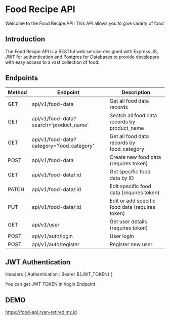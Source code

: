 # Food Recipe API

Welcome to the Food Recipe API! This API allows you to give variety of food

## Introduction

The Food Recipe API is a RESTful web service designed with Express JS, JWT for authentication and Postgres for Databases to provide developers with easy access to a vast collection of food.

## Endpoints

| Method | Endpoint                                                | Description                                                      |
|--------|---------------------------------------------------------|------------------------------------------------------------------|
| GET    | api/v1/food-data                                        | Get all food data records                                        |
| GET    | api/v1/food-data?search='product_name'                  | Seatch all food data records by product_name                     |
| GET    | api/v1/food-data?category='food_category'               | Get all food data records by food_category                       |
| POST   | api/v1/food-data                                        | Create new food data (requires token)                            |
| GET    | api/v1/food-data/:id                                    | Get specific food data by ID                                     |
| PATCH  | api/v1/food-data/:id                                    | Edit specific food data (requires token)                         |
| PUT    | api/v1/food-data/:id                                    | Edit or add specific food data (requires token)                  |
| GET    | api/v1/user                                             | Get user details (requires token)                                |
| POST   | api/v1/auth/login                                       | User login                                                       |
| POST   | api/v1/auth/register                                    | Register new user                                                |

## JWT Authentication

Headers {
    Authentication : Bearer ${JWT_TOKEN}
}

You can get JWT TOKEN in /login Endpoint

## DEMO

https://food-api.ryan-retired.my.id